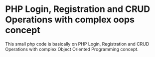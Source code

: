 # PHP Login, Registration and CRUD Operations with complex oops concept


This small php code is basically on PHP Login, Registration and CRUD Operations with complex Object Oriented Programming concept.